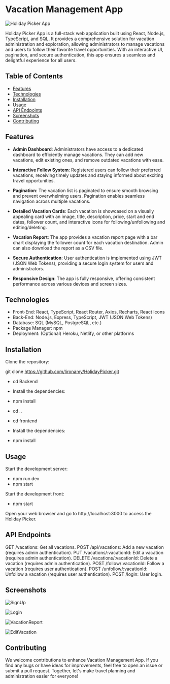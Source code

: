 # Vacation Management App

![Holiday Picker App](https://github.com/lironamy/HolidayPicker/assets/122408173/0a781287-4afd-40f8-8698-b0c56445da37)

 Holiday Picker App is a full-stack web application built using React, Node.js, TypeScript, and SQL. It provides a comprehensive solution for vacation administration and exploration, allowing administrators to manage vacations and users to follow their favorite travel opportunities. With an interactive UI, pagination, and secure authentication, this app ensures a seamless and delightful experience for all users.


## Table of Contents
- [Features](#features)
- [Technologies](#technologies)
- [Installation](#installation)
- [Usage](#usage)
- [API Endpoints](#api-endpoints)
- [Screenshots](#screenshots)
- [Contributing](#contributing)

## Features

- **Admin Dashboard**: Administrators have access to a dedicated dashboard to efficiently manage vacations. They can add new vacations, edit existing ones, and remove outdated vacations with ease.

- **Interactive Follow System**: Registered users can follow their preferred vacations, receiving timely updates and staying informed about exciting travel opportunities.

- **Pagination**: The vacation list is paginated to ensure smooth browsing and prevent overwhelming users. Pagination enables seamless navigation across multiple vacations.

- **Detailed Vacation Cards**: Each vacation is showcased on a visually appealing card with an image, title, description, price, start and end dates, follower count, and interactive icons for following/unfollowing and editing/deleting.

- **Vacation Report**: The app provides a vacation report page with a bar chart displaying the follower count for each vacation destination. Admin can also download the report as a CSV file.

- **Secure Authentication**: User authentication is implemented using JWT (JSON Web Tokens), providing a secure login system for users and administrators.

- **Responsive Design**: The app is fully responsive, offering consistent performance across various devices and screen sizes.


## Technologies

- Front-End: React, TypeScript, React Router, Axios, Recharts, React Icons
- Back-End: Node.js, Express, TypeScript, JWT (JSON Web Tokens)
- Database: SQL (MySQL, PostgreSQL, etc.)
- Package Manager: npm
- Deployment: (Optional) Heroku, Netlify, or other platforms

## Installation

 Clone the repository:

 git clone https://github.com/lironamy/HolidayPicker.git

- cd Backend 
- Install the dependencies:
- npm install

- cd ..
-  cd frontend 
-  Install the dependencies:
-  npm install  

## Usage

Start the development server:
 
- npm run dev
- npm start

Start the development front:

- npm start


Open your web browser and go to http://localhost:3000 to access the Holiday Picker.

## API Endpoints

GET /vacations: Get all vacations.
POST /api/vacations: Add a new vacation (requires admin authentication).
PUT /vacations/:vacationId: Edit a vacation (requires admin authentication).
DELETE /vacations/:vacationId: Delete a vacation (requires admin authentication).
POST /follow/:vacationId: Follow a vacation (requires user authentication).
POST /unfollow/:vacationId: Unfollow a vacation (requires user authentication).
POST /login: User login.

## Screenshots

![SignUp](https://github.com/lironamy/HolidayPicker/assets/122408173/02b5292b-8e7a-4852-aeaa-fef7b87b3255)

![Login](https://github.com/lironamy/HolidayPicker/assets/122408173/0f4be9e8-58d8-4484-9432-631e374427d3)

![VacationReport](https://github.com/lironamy/HolidayPicker/assets/122408173/a37b1d51-06da-4677-83c1-c1b50bae453c)

![EditVacation](https://github.com/lironamy/HolidayPicker/assets/122408173/52006ca5-ad8e-4d19-9b86-0b518ce41d35)

## Contributing

We welcome contributions to enhance Vacation Management App.
If you find any bugs or have ideas for improvements, 
feel free to open an issue or submit a pull request. 
Together, let's make travel planning and administration easier for everyone!







